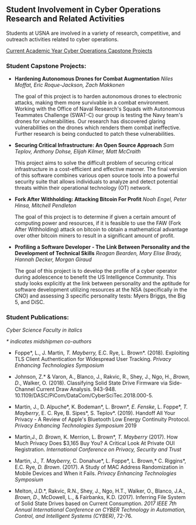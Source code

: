 ## Student Involvement in Cyber Operations Research and Related Activities

Students at USNA are involved in a variety of research, competitive, and outreach activities related to cyber operations.

[Current Academic Year Cyber Operations Capstone Projects](https://docs.google.com/spreadsheets/d/1whhwoYxCtJ0ZMGom_joIoQ8bVApS-B3tso1iy_BNaWE/edit?usp=sharing) 

### Student Capstone Projects:

-   **Hardening Autonomous Drones for Combat Augmentation**
    *Niles Moffat, Eric Roque-Jackson, Zach Makkonen*

    The goal of this project is to harden autonomous drones to electronic
    attacks, making them more survivable in a combat environment. Working
    with the Office of Naval Research's Squads with Autonomous Teammates
    Challenge (SWAT-C) our group is testing the Navy team's drones for
    vulnerabilities. Our research has discovered glaring vulnerabilities on
    the drones which renders them combat ineffective. Further research is
    being conducted to patch these vulnerabilities.

-   **Securing Critical Infrastructure: An Open Source Approach**
    *Sam Teplov, Anthony Dohse, Elijah Kilmer, Matt McCraith*
    
    This project aims to solve the difficult problem of securing critical
    infrastructure in a cost-efficient and effective manner. The final
    version of this software combines various open source tools into a
    powerful security suite that allows individuals to analyze and detect
    potential threats within their operational technology (OT) network.
    
-   **Fork After Withholding: Attacking Bitcoin For Profit**
    *Noah Engel, Peter Hinsa, Mitchell Pendleton*
    
    The goal of this project is to determine if given a certain amount of
    computing power and resources, if it is feasible to use the FAW (Fork
    After Withholding) attack on bitcoin to obtain a mathematical advantage
    over other bitcoin miners to result in a significant amount of profit.
    
-   **Profiling a Software Developer - The Link Between Personality and the
    Development of Technical Skills**
    *Reagan Bearden, Mary Elise Brady, Hannah Decker, Morgan Giraud*
    
    The goal of this project is to develop the profile of a cyber operator
    during adolescence to benefit the US Intelligence Community. This study
    looks explicitly at the link between personality and the aptitude for
    software development utilizing resources at the NSA (specifically in the
    CNO) and assessing 3 specific personality tests: Myers Briggs, the Big
    5, and DiSC.

### Student Publications:

*Cyber Science Faculty in italics*

*\* indicates midshipmen co-authors*

-   Foppe\*, L., J. Martin, *T. Mayberry,* E.C. Rye, L. Brown\*. (2018).
    Exploiting TLS Client Authentication for Widespread User Tracking.
    *Privacy Enhancing Technologies Symposium*

-   Johnson, Z.\* & Varon, A., Blanco, J., Rakvic, R., Shey, J., Ngo,
    H., *Brown, D*., Walker, O. (2018). Classifying Solid State Drive
    Firmware via Side-Channel Current Draw Analysis. 943-948.
    10.1109/DASC/PiCom/DataCom/CyberSciTec.2018.000-5.

-   Martin, J., D. Alpuche\*, K. Bodeman\*, L. Brown\*, *E. Fenske*, L.
    Foppe\*, *T. Mayberry*, E. C. Rye, B. Sipes\*, S. Teplov\*. (2019).
    Handoff All Your Privacy - A Review of Apple's Bluetooth Low Energy
    Continuity Protocol. *Privacy Enhancing Technologies Symposium* 2019

-   Martin,J., *D. Brown,* K. Merrion, L. Brown\*, *T. Mayberry* (2017).
    How Much Privacy Does \$3,165 Buy You? A Critical Look At Private
    OUI Registration. *International Conference on Privacy, Security and
    Trust*

-   Martin, J., *T. Mayberry,* C. Donahue\*, L. Foppe\*, L. Brown,\* C.
    Riggins\*, E.C. Rye, *D. Brown*. (2017). A Study of MAC Address
    Randomization in Mobile Devices and When it Fails. *Privacy
    Enhancing Technologies Symposium*

-   Melton, J.D.\*, Rakvic, R.N., Shey, J., Ngo, H.T., Walker, O.,
    Blanco, J.A., *Brown, D*., McDowell, L., & Fairbanks, K.D. (2017).
    Inferring File System of Solid State Drives based on Current
    Consumption. *2017 IEEE 7th Annual International Conference on CYBER
    Technology in Automation, Control, and Intelligent Systems (CYBER)*,
    72-76.
